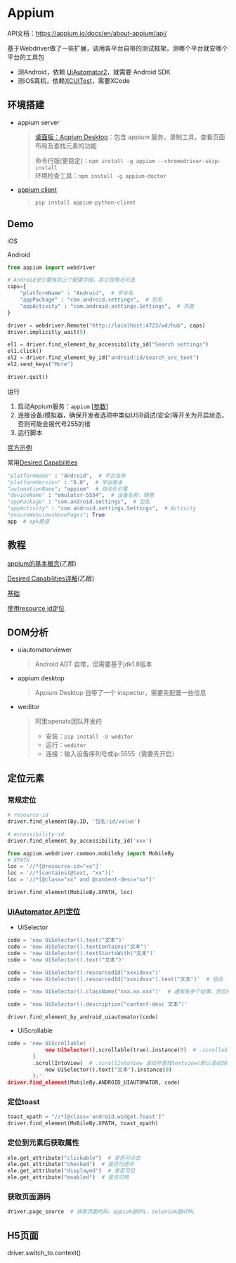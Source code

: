 # Appium

API文档：<https://appium.io/docs/en/about-appium/api/>

基于Webdriver做了一些扩展，调用各平台自带的测试框架，测哪个平台就安哪个平台的工具包

- 测Android，依赖 [UiAutomator2](https://appium.io/docs/en/drivers/android-uiautomator2/)，就需要 Android SDK
- 测iOS真机，依赖[XCUITest](https://appium.io/docs/en/drivers/ios-xcuitest-real-devices/)，需要XCode

## 环境搭建

- appium server
  > [桌面版：Appium Desktop](https://github.com/appium/appium-desktop/releases)：包含 appium 服务，录制工具，查看页面布局及查找元素的功能
  >
  > 命令行版(更稳定)：`npm install -g appium --chromedriver-skip-install`  
  > 环境检查工具：`npm install -g appium-doctor`

- [appium client](https://github.com/appium/python-client)
  > `pip install appium-python-client`

## Demo

iOS

Android

```python
from appium import webdriver

# Android至少要有的三个配置字段，其它视情况可选
caps={
    "platformName" : "Android",  # 平台名
    "appPackage" : "com.android.settings",  # 包名
    "appActivity" : "com.android.settings.Settings",  # 页面
}

driver = webdriver.Remote("http://localhost:4723/wd/hub", caps)
driver.implicitly_wait(5)

el1 = driver.find_element_by_accessibility_id("Search settings")
el1.click()
el2 = driver.find_element_by_id("android:id/search_src_text")
el2.send_keys("More")

driver.quit()
```

运行

1. 启动Appium服务：`appium` [[参数](https://appium.io/docs/en/writing-running-appium/server-args/index.html)]
2. 连接设备/模拟器，确保开发者选项中类似USB调试(安全)等开关为开启状态，否则可能会报代号255的错
3. 运行脚本

[官方示例](https://github1s.com/appium/appium/blob/master/sample-code/python/README.md)

常用[Desired Capabilities](https://appium.io/docs/en/writing-running-appium/caps/index.html)

```python
"platformName" : "Android",  # 平台名称
"platformVersion" : "6.0",  # 平台版本
"automationName": "appium"  # 自动化引擎
"deviceName" : "emulator-5554",  # 设备名称，随意
"appPackage" : "com.android.settings",  # 包名
"appActivity" : "com.android.settings.Settings",  # Activity
"ensureWebviewsHavePages": True
app  # apk路径
```

## 教程

[appium的基本概念](http://www.cnblogs.com/nbkhic/p/3803830.html)(乙醇)

[Desired Capabilities详解](http://www.cnblogs.com/nbkhic/p/3805805.html)(乙醇)

[基础](http://www.cnblogs.com/nbkhic/p/3807871.html)

[使用resource id定位](http://www.cnblogs.com/nbkhic/p/3813792.html)

## DOM分析

- uiautomatorviewer
  > Android ADT 自带，但需要基于jdk1.8版本

- appium desktop
  > Appium Desktop 自带了一个 inspector，需要先配置一些信息

- weditor
  > 阿里openatx团队开发的
  >
  > - 安装：`pip install -U weditor`
  > - 运行：`weditor`
  > - 连接：输入设备序列号或ip:5555（需要先开启）

## 定位元素

### 常规定位

```python
# resource-id
driver.find_element(By.ID, '包名:id/value')
```

```python
# accessibility-id
driver.find_element_by_accessibility_id('xxx')
```

```python
from appium.webdriver.common.mobileby import MobileBy
# XPATH
loc = '//*[@resource-id="xx"]'
loc = '//*[contains(@text, "xx")]'
loc = '//*[@class="xx" and @content-desc="xx"]'

driver.find_element(MobileBy.XPATH, loc)
```

### [UiAutomator API定位](https://developer.android.google.cn/reference/android/support/test/uiautomator/package-summary)

- UiSelector

```python
code = 'new UiSelector().text("文本")'
code = 'new UiSelector().textContains("文本")'
code = 'new UiSelector().textStartsWith("文本")'
code = 'new UiSelector().text("文本")'

code = 'new UiSelector().resourcedId("xxxidxxx")'
code = 'new UiSelector().resourcedId("xxxidxxx").text("文本")'  # 组合

code = 'new UiSelector().className("xxx.xx.xxx")'  # 通常有多个结果，然后结果下标过滤

code = 'new UiSelector().description("content-desc 文本")'

driver.find_element_by_android_uiautomator(code)
```

- UiScrollable

```python
code = 'new UiScrollable(
            new UiSelector().scrollable(true).instance(0)  # .scrollable(true) 查找匹配到的第一个可滚动组件
        )
        .scrollIntoView(  # .scrollIntoView 滚动并查找textview(默认滚动30次)
            new UiSelector().text("文本").instance(0)
        );'
driver.find_element(MobileBy.ANDROID_UIAUTOMATOR, code)
```

### 定位toast

```python
toast_xpath = "//*[@class='android.widget.Toast']"
driver.find_element(MoBileBy.XPATH, toast_xpath)
```

### 定位到元素后获取属性

```python
ele.get_attribute("clickable")  # 是否可点击
ele.get_attribute("checked")  # 是否可选中
ele.get_attribute("displayed")  # 是否可见
ele.get_attribute("enabled")  # 是否可用
```

### 获取页面源码

```python
driver.page_source  # 获取页面代码，appium是XML，selenium是HTML
```

## H5页面

driver.switch_to.context()

